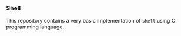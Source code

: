 ### Shell

This repository contains a very basic implementation of `shell` using C programming language.